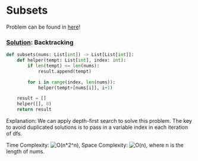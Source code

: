 # Subsets

Problem can be found in [here](https://leetcode.com/problems/subsets/)!

### [Solution](/Backtracking/78-Subsets/solution.py): Backtracking

```python
def subsets(nums: List[int]) -> List[List[int]]:
    def helper(tempt: List[int], index: int):
        if len(tempt) <= len(nums):
            result.append(tempt)

        for i in range(index, len(nums)):
            helper(tempt+[nums[i]], i+1)

    result = []
    helper([], 0)
    return result
```

Explanation: We can apply depth-first search to solve this problem. The key to avoid duplicated solutions is to pass in a variable index in each iteration of dfs.

Time Complexity: ![O(n*2^n)](<https://latex.codecogs.com/svg.image?\inline&space;O(n2^n)>), Space Complexity: ![O(n)](<https://latex.codecogs.com/svg.image?\inline&space;O(n)>), where n is the length of nums.